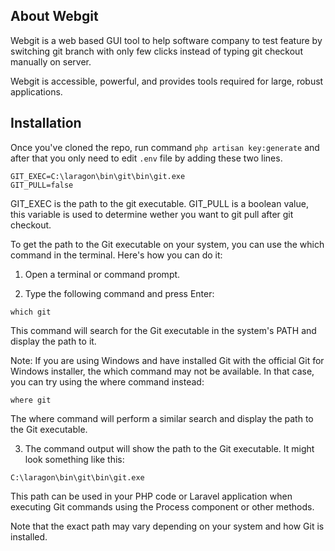 ## About Webgit

Webgit is a web based GUI tool to help software company to test feature by switching git branch with only few clicks instead of typing git checkout manually on server.  

Webgit is accessible, powerful, and provides tools required for large, robust applications.

## Installation
Once you've cloned the repo, run command `php artisan key:generate` and after that you only need to edit `.env` file by adding these two lines.

```
GIT_EXEC=C:\laragon\bin\git\bin\git.exe
GIT_PULL=false
```

GIT_EXEC is the path to the git executable.
GIT_PULL is a boolean value, this variable is used to determine wether you want to git pull after git checkout.

To get the path to the Git executable on your system, you can use the which command in the terminal. Here's how you can do it:

1. Open a terminal or command prompt.

2. Type the following command and press Enter:

```
which git
```
This command will search for the Git executable in the system's PATH and display the path to it.

Note: If you are using Windows and have installed Git with the official Git for Windows installer, the which command may not be available. In that case, you can try using the where command instead:

```
where git
```
The where command will perform a similar search and display the path to the Git executable.

3. The command output will show the path to the Git executable. It might look something like this:

```
C:\laragon\bin\git\bin\git.exe
```
This path can be used in your PHP code or Laravel application when executing Git commands using the Process component or other methods.

Note that the exact path may vary depending on your system and how Git is installed.